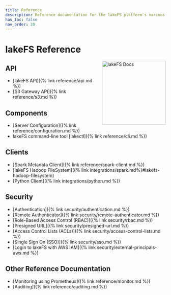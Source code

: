 ```yaml
---
title: Reference
description: Reference documentation for the lakeFS platform's various APIs, CLIs, and file formats.
has_toc: false
nav_order: 20
---
```


# lakeFS Reference

<img src="/assets/img/docs_logo.png" alt="lakeFS Docs" width=200 style="float: right; margin: 0 0 10px 10px;"/>

## API

- [lakeFS API]({% link reference/api.md %})
- [S3 Gateway API]({% link reference/s3.md %})

## Components

- [Server Configuration]({% link reference/configuration.md %})
- lakeFS command-line tool [lakectl]({% link reference/cli.md %})

## Clients

- [Spark Metadata Client]({% link reference/spark-client.md %})
- [lakeFS Hadoop FileSystem]({% link integrations/spark.md%}#lakefs-hadoop-filesystem)
- [Python Client]({% link integrations/python.md %})

## Security

- [Authentication]({% link security/authentication.md %})
- [Remote Authenticator]({% link security/remote-authenticator.md %})
- [Role-Based Access Control (RBAC)]({% link security/rbac.md %})
- [Presigned URL]({% link security/presigned-url.md %})
- [Access Control Lists (ACLs)]({% link security/access-control-lists.md %})
- [Single Sign On (SSO)]({% link security/sso.md %})
- [Login to lakeFS with AWS IAM]({% link security/external-principals-aws.md %})
  
## Other Reference Documentation

- [Monitoring using Prometheus]({% link reference/monitor.md %})
- [Auditing]({% link reference/auditing.md %})